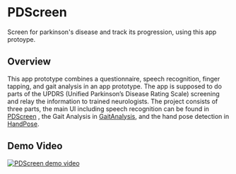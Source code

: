# PDScreen

Screen for parkinson's disease and track its progression, using this app protoype.

## Overview

This app prototype combines a questionnaire, speech recognition, finger tapping, and gait analysis in an app prototype. The app is supposed to do parts of the UPDRS (Unified Parkinson’s Disease Rating Scale) screening and relay the information to trained neurologists. The project consists of three parts, the main UI including speech recognition can be found in [PDScreen](PDScreen/)
, the Gait Analysis in [GaitAnalysis](Sub_GaitAnalysis/), and the hand pose detection in [HandPose](Sub_HandPose/). 

## Demo Video

[![PDScreen demo video](https://img.youtube.com/vi/xjOSK76i1fo/0.jpg)](https://youtu.be/xjOSK76i1fo)
